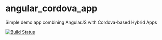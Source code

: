angular_cordova_app
===================

Simple demo app combining AngularJS with Cordova-based Hybrid Apps

[![Build Status](http://localhost:9080/jenkins/job/AngularCordovaApp/badge/icon)](http://localhost:9080/jenkins/job/AngularCordovaApp/)
